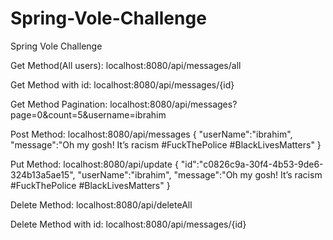 # Spring-Vole-Challenge
Spring Vole Challenge


Get Method(All users): localhost:8080/api/messages/all

Get Method with id: localhost:8080/api/messages/{id}

Get Method Pagination: localhost:8080/api/messages?page=0&count=5&username=ibrahim

Post Method: localhost:8080/api/messages
{
    "userName":"ibrahim",
    "message":"Oh my gosh! It’s 
    racism #FuckThePolice 
    #BlackLivesMatters"
}

Put Method: localhost:8080/api/update
{
    "id":"c0826c9a-30f4-4b53-9de6-324b13a5ae15",
    "userName":"ibrahim",
    "message":"Oh my gosh! It’s 
    racism #FuckThePolice 
    #BlackLivesMatters"
}

Delete Method: localhost:8080/api/deleteAll

Delete Method with id: localhost:8080/api/messages/{id}
